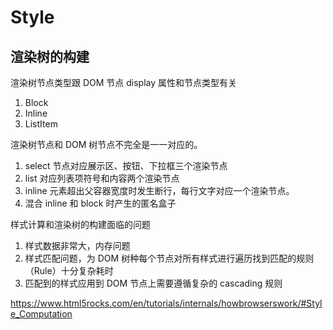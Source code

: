 # Style

## 渲染树的构建

渲染树节点类型跟 DOM 节点 display 属性和节点类型有关

1. Block
1. Inline
1. ListItem

渲染树节点和 DOM 树节点不完全是一一对应的。

1. select 节点对应展示区、按钮、下拉框三个渲染节点
1. list 对应列表项符号和内容两个渲染节点
1. inline 元素超出父容器宽度时发生断行，每行文字对应一个渲染节点。
1. 混合 inline 和 block 时产生的匿名盒子

样式计算和渲染树的构建面临的问题

1. 样式数据非常大，内存问题
1. 样式匹配问题，为 DOM 树种每个节点对所有样式进行遍历找到匹配的规则（Rule）十分复杂耗时
1. 匹配到的样式应用到 DOM 节点上需要遵循复杂的 cascading 规则

https://www.html5rocks.com/en/tutorials/internals/howbrowserswork/#Style_Computation
